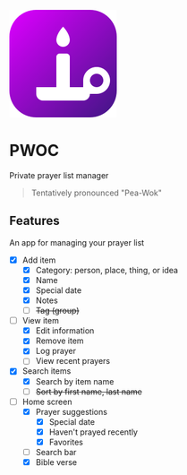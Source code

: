 ![PWOC](public/icon-192.png)

# PWOC

Private prayer list manager

> Tentatively pronounced "Pea-Wok"

## Features

An app for managing your prayer list

-   [x] Add item
    -   [x] Category: person, place, thing, or idea
    -   [x] Name
    -   [x] Special date
    -   [x] Notes
    -   [ ] ~~Tag (group)~~
-   [ ] View item
    -   [x] Edit information
    -   [x] Remove item
    -   [x] Log prayer
    -   [ ] View recent prayers
-   [x] Search items
    -   [x] Search by item name
    -   [ ] ~~Sort by first name, last name~~
-   [ ] Home screen
    -   [x] Prayer suggestions
        -   [x] Special date
        -   [x] Haven't prayed recently
        -   [x] Favorites
    -   [ ] Search bar
    -   [x] Bible verse
